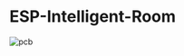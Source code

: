 # ESP-Intelligent-Room
![pcb](https://github.com/user-attachments/assets/b3a3e387-d5ba-4e29-be4a-43c412523b6c)
